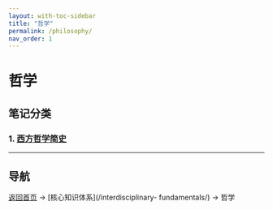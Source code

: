 ```yaml
---
layout: with-toc-sidebar
title: "哲学"
permalink: /philosophy/
nav_order: 1
---
```


# 哲学

## 笔记分类

### 1. [西方哲学简史](/a-brief-history-of-western-philosophy/)

---

## 导航
[返回首页](/) → [核心知识体系](/interdisciplinary- fundamentals/)  → 哲学
